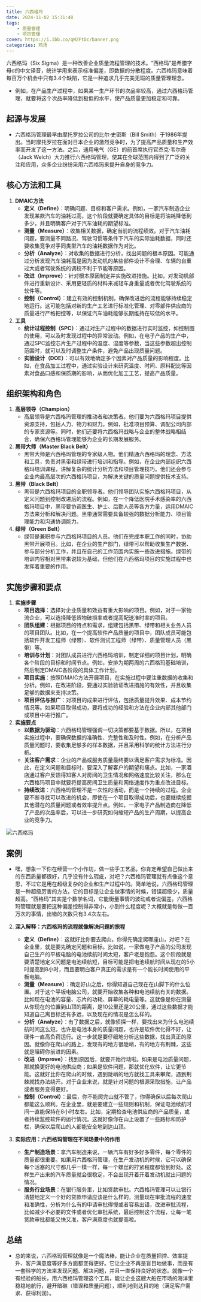 ```yaml
---
title: 六西格玛
date: 2024-11-02 15:31:48
tags:
    - 质量管理
    - 项目管理
cover: https://i.ibb.co/qWZFtDc/banner.png
categories: 鸡汤
---
```



六西格玛（Six Sigma）是一种改善企业质量流程管理的技术。“西格玛”是希腊字母σ的中文译音，统计学用来表示标准偏差，即数据的分散程度。六西格玛意味着每百万个机会中只有3.4个缺陷，它是一种追求几乎完美无瑕的质量管理理念。

- 例如，在产品生产过程中，如果某一生产环节的次品率较高，通过六西格玛管理，就要将这个次品率降低到极低的水平，使产品质量更加稳定和可靠。

## 起源与发展
   - 六西格玛管理最早由摩托罗拉公司的比尔·史密斯（Bill Smith）于1986年提出。当时摩托罗拉在面对日本企业的激烈竞争时，为了提高产品质量和生产效率而开发了这一方法。之后，通用电气（GE）的前首席执行官杰克·韦尔奇（Jack Welch）大力推行六西格玛管理，使其在全球范围内得到了广泛的关注和应用，众多企业纷纷采用六西格玛来提升自身的竞争力。

## 核心方法和工具

1. **DMAIC方法**
   - **定义（Define）**：明确问题、目标和客户需求。例如，一家汽车制造企业发现某款汽车的油耗过高，这个阶段就要确定具体的目标是将油耗降低到多少，并且明确客户对于汽车油耗的期望标准。
   - **测量（Measure）**：收集相关数据，确定当前的流程绩效。对于汽车油耗问题，要测量不同路况、驾驶习惯等条件下汽车的实际油耗数据，同时还要收集竞争对手同类型汽车的油耗数据作为对比。
   - **分析（Analyze）**：对收集的数据进行分析，找出问题的根本原因。可能通过分析发现汽车油耗高是因为发动机的某些部件设计不合理、车辆的自重过大或者驾驶系统的调校不利于节能等原因。
   - **改进（Improve）**：针对根本原因制定并实施改进措施。比如，对发动机部件进行重新设计、采用更轻质的材料来减轻车身重量或者优化驾驶系统的软件等。
   - **控制（Control）**：建立有效的控制机制，确保改进后的流程能够持续稳定地运行。这可能包括对新的生产工艺进行标准化管理、对零部件供应商的质量进行严格把控等，以保证汽车油耗能够长期维持在较低的水平。
2. **工具**
   - **统计过程控制（SPC）**：通过对生产过程中的数据进行实时监控，如控制图的使用，可以及时发现过程中的异常波动。例如，在电子产品的生产中，通过SPC监控芯片生产过程中的温度、湿度等参数，当这些参数超出控制范围时，就可以及时调整生产条件，避免产品出现质量问题。
   - **实验设计（DOE）**：可以有效地确定多个因素对产品质量的影响程度。比如，在食品加工过程中，通过实验设计来研究温度、时间、原料配比等因素对食品口感和保质期的影响，从而优化加工工艺，提高产品质量。

## 组织架构和角色

1. **高层领导（Champion）**
   - 高层领导是六西格玛管理的推动者和决策者。他们要为六西格玛项目提供资源支持，包括人力、物力和财力。例如，批准项目预算、调配公司内部的专家资源等。同时，他们还要将六西格玛战略与企业的整体战略相结合，确保六西格玛管理能够为企业的长期发展服务。
2. **黑带大师（Master Black Belt）**
   - 黑带大师是六西格玛管理的专家级人物。他们精通六西格玛的理念、方法和工具，负责对黑带和绿带进行培训和指导。例如，在企业内部组织六西格玛培训课程，讲解复杂的统计分析方法和项目管理技巧。他们还会参与企业内最高层次的六西格玛项目，为解决关键的质量问题提供技术支持。
3. **黑带（Black Belt）**
   - 黑带是六西格玛项目的全职领导者。他们领导团队实施六西格玛项目，从定义问题到控制改进后的流程。例如，在一个降低医院手术感染率的六西格玛项目中，黑带要协调医生、护士、后勤人员等各方力量，运用DMAIC方法来分析和解决问题。黑带通常需要具备较强的数据分析能力、项目管理能力和沟通协调能力。
4. **绿带（Green Belt）**
   - 绿带是兼职参与六西格玛项目的人员。他们在完成本职工作的同时，协助黑带开展项目。比如，在企业的生产部门，绿带可以帮助收集生产数据、参与部分分析工作，并且在自己的工作范围内实施一些改进措施。绿带的培训内容相对黑带来说较为基础，但他们在六西格玛项目的实施过程中也发挥着重要的作用。

## 实施步骤和要点

1. **实施步骤**
   - **项目选择**：选择对企业质量和效益有重大影响的项目。例如，对于一家物流企业，可以选择降低货物破损率或者提高配送准时率的项目。
   - **团队组建**：根据项目的特点和需求，组建包括黑带、绿带和相关业务人员的项目团队。比如，在一个提高软件产品质量的项目中，团队成员可能包括软件开发工程师（绿带）、软件测试工程师（绿带）、质量管理人员（黑带）等。
   - **培训与计划**：对团队成员进行六西格玛培训，制定详细的项目计划，明确各个阶段的目标和时间节点。例如，安排为期两周的六西格玛基础培训，然后制定DMAIC各阶段的具体工作计划。
   - **项目实施**：按照DMAIC方法开展项目，在实施过程中要注重数据的收集和分析。例如，在改进阶段，要通过实验验证改进措施的有效性，并且收集足够的数据来支持决策。
   - **项目评估与推广**：对项目的成果进行评估，包括质量提升效果、成本节约情况等。如果项目取得成功，要将成功的经验和方法在企业内部其他部门或项目中进行推广。
2. **实施要点**
   - **以数据为驱动**：六西格玛管理强调一切决策都要基于数据。所以，在项目实施过程中，要确保数据的准确性、完整性和及时性。例如，在分析产品质量问题时，要收集足够多的样本数据，并且采用科学的统计方法进行分析。
   - **关注客户需求**：企业的产品或服务质量最终要以满足客户需求为标准。因此，在定义问题和目标时，要深入了解客户的期望和痛点。比如，一家酒店通过客户反馈得知客人对房间的卫生情况和网络速度比较关注，那么在六西格玛项目中就要将提高房间卫生质量和网络速度作为重点改进目标。
   - **持续改进**：六西格玛管理不是一次性的活动，而是一个持续的过程。企业要不断寻找可以改进的机会，即使在一个项目取得成功后，也要继续挖掘其他潜在的质量问题或者效率提升点。例如，一家电子产品制造商在降低了产品的次品率后，可以进一步研究如何缩短产品的生产周期，以提高企业的竞争力。


![六西格玛](https://i.ibb.co/dbqZJHm/Pix-Pin-2024-11-02-15-30-48.png)





## 案例

   - 嘿，想象一下你在经营一个小作坊，做一些手工艺品。你肯定希望自己做出来的东西质量都很好，几乎没有什么瑕疵，对吧？六西格玛管理就有点像这个意思，不过它是用在超级复杂的企业和生产过程中的。简单地说，六西格玛管理是一种超级厉害的方法，它的目标是让企业做事情的时候，错误超级少，质量超高。“西格玛”其实是个数学名词，它能衡量事情的波动或者说偏差。六西格玛管理就是要把这种偏差控制得非常小，小到什么程度呢？大概就是每做一百万次的事情，出错的次数只有3.4次左右。

2. **深入解释：六西格玛的流程就像解决问题的旅程**
   - **定义（Define）**：这就好比你要去爬山，你得先确定爬哪座山，对吧？在企业里，就是要先确定问题和目标。比如说，一家做电子产品的公司发现自己生产的平板电脑的电池续航时间太短，客户老是抱怨。这个阶段就是要清楚地定义问题是电池续航短，目标可能是把电池续航时间从现在的5小时提高到8小时，而且要明白客户真正的需求是有一个能长时间使用的平板电脑。
   - **测量（Measure）**：确定好山之后，你得知道自己现在在山脚下的什么位置。对于这个平板电脑公司，就要开始收集各种和电池续航有关的数据。比如现在电池的容量、芯片的功耗、屏幕的耗电量等。这就像是你在测量从你现在的位置到山顶的距离，是10公里还是20公里，通过这些数据才能知道自己离目标还有多远，以及现在的情况是怎么样的。
   - **分析（Analyze）**：有了数据之后，就像侦探一样，要找出来为什么电池续航时间这么短。也许是电池本身的质量问题，也许是软件优化得不好，让硬件一直高负荷运行。这一步就是要仔细地分析这些数据，找出真正的原因。就像你在爬山的路上，发现有的地方很陡峭，有的地方有荆棘，这些就是阻碍你前进的因素。
   - **改进（Improve）**：找到原因后，就要开始行动啦。如果是电池质量问题，那就换更好的电池供应商；如果是软件问题，那就优化软件，让它更节能。这就好比你在爬山的时候，遇到陡峭的地方就找工具来攀爬，遇到荆棘就找办法绕开。对于企业来说，就是针对问题的根源采取措施，让产品或者服务变得更好。
   - **控制（Control）**：最后，你不能爬完山就不管了，你得确保以后每次爬山都能这么顺利。在企业里，就是要建立一些规则和机制，保证电池续航时间一直能保持在8小时左右。比如，定期检查电池供应商的产品质量，或者持续监控软件的运行情况。这就好像你在山上设置了一些路标和防护栏，确保以后爬山的人都能安全地到达山顶。

3. **实际应用：六西格玛管理在不同场景中的作用**
   - **生产制造场景**：拿汽车制造来说，一辆汽车有好多好多零件，每个零件的质量都很重要。如果用六西格玛管理，在生产发动机的时候，它可以确保每个活塞的尺寸都几乎一模一样，每一个螺丝的拧紧程度都恰到好处。这样生产出来的汽车质量就会很稳定，不会出现开着开着发动机就出问题的情况。
   - **服务行业场景**：在银行服务里，比如贷款审批。六西格玛管理可以让银行清楚地定义一个好的贷款申请应该是什么样的，测量现在审批流程的速度和准确性，分析为什么有的申请审批得慢或者容易出错，改进审批流程，比如减少不必要的文件或者优化审批系统，最后控制这个流程，让每一笔贷款审批都能又快又准，客户满意度也就提高啦。

## 总结
   - 总的来说，六西格玛管理就像是一个魔法棒，能让企业在质量把控、效率提升、客户满意度等好多方面都变得更好。它让企业不再是盲目地做事，而是有一套科学的方法来发现问题、解决问题，并且一直保持良好的状态。就像一个有经验的船长，用六西格玛管理这个工具，能让企业这艘大船在市场的海洋里稳稳地航行，避开暗礁（错误和质量问题），顺利地到达目的地（满足客户需求、获得利润）。